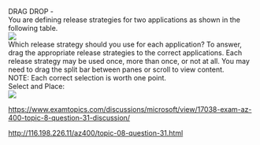 DRAG DROP -<br/>You are defining release strategies for two applications as shown in the following table.<br/><img src="https://www.examtopics.com/assets/media/exam-media/04257/0045000001.png" class="in-exam-image"/><br/>Which release strategy should you use for each application? To answer, drag the appropriate release strategies to the correct applications. Each release strategy may be used once, more than once, or not at all. You may need to drag the split bar between panes or scroll to view content.<br/>NOTE: Each correct selection is worth one point.<br/>Select and Place:<br/><img src="https://www.examtopics.com/assets/media/exam-media/04257/0045100001.png" class="in-exam-image"/><br/><p><a href="https://www.examtopics.com/discussions/microsoft/view/17038-exam-az-400-topic-8-question-31-discussion/">https://www.examtopics.com/discussions/microsoft/view/17038-exam-az-400-topic-8-question-31-discussion/</a></p><p><a href="http://116.198.226.11/az400/topic-08-question-31.html">http://116.198.226.11/az400/topic-08-question-31.html</a></p><script src="https://giscus.app/client.js"                    data-repo="azsamples/az204"                    data-repo-id="R_kgDOMRXzDQ"                    data-category="General"                    data-category-id="DIC_kwDOMRXzDc4Cgi27"                    data-mapping="pathname"                    data-strict="1"                    data-reactions-enabled="0"                    data-emit-metadata="0"                    data-input-position="bottom"                    data-theme="preferred_color_scheme"                    data-lang="en"                    crossorigin="anonymous"                    async>                    </script>